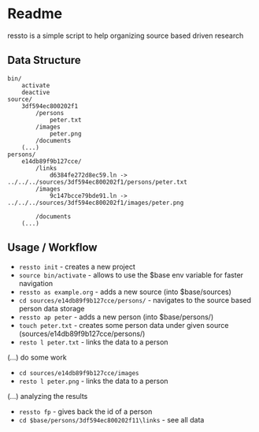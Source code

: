 # Readme
ressto is a simple script to help organizing source based driven research

## Data Structure

```
bin/
	activate
	deactive
source/
	3df594ec800202f1	
		/persons
			peter.txt
		/images
			peter.png
		/documents
	(...)
persons/
	e14db89f9b127cce/
		/links
			d6384fe272d8ec59.ln -> ../../../sources/3df594ec800202f1/persons/peter.txt
		/images
 			9c147bcce79bde91.ln -> ../../../sources/3df594ec800202f1/images/peter.png

		/documents
	(...)
```

## Usage / Workflow
- `ressto init` - creates a new project
- `source bin/activate` - allows to use the $base env variable for faster navigation
- `ressto as example.org` - adds a new source (into $base/sources)
- `cd sources/e14db89f9b127cce/persons/` - navigates to the source based person data storage
- `ressto ap peter` - adds a new person (into $base/persons/)
- `touch peter.txt` - creates some person data under given source (sources/e14db89f9b127cce/persons/)
- `resto l peter.txt` - links the data to a person

(...) do some work

- `cd sources/e14db89f9b127cce/images`
- `resto l peter.png` - links the data to a person

(...) analyzing the results

- `ressto fp` - gives back the id of a person
- `cd $base/persons/3df594ec800202f11\links` - see all data 
